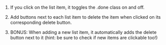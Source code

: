   1. If you click on the list item, it toggles the .done  class on and off.

  2. Add buttons next to each list item to delete the item when clicked on its corresponding delete button.

  3. BONUS: When adding a new list item, it automatically adds the delete button next to it (hint: be sure to check if new items are clickable too!)